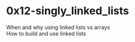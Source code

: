 # 0x12-singly_linked_lists
When and why using linked lists vs arrays\
How to build and use linked lists
